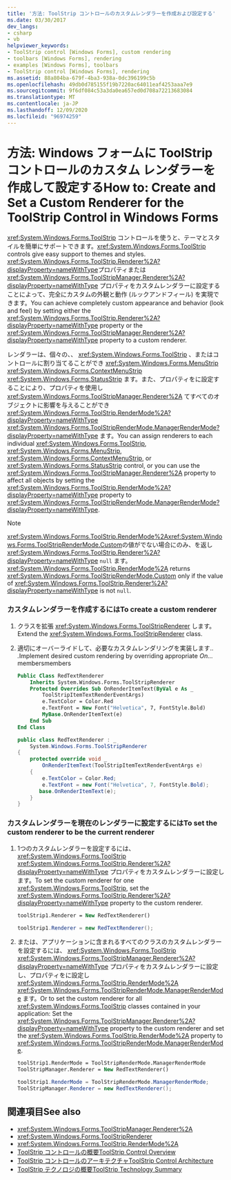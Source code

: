 ```yaml
---
title: '方法: ToolStrip コントロールのカスタムレンダラーを作成および設定する'
ms.date: 03/30/2017
dev_langs:
- csharp
- vb
helpviewer_keywords:
- ToolStrip control [Windows Forms], custom rendering
- toolbars [Windows Forms], rendering
- examples [Windows Forms], toolbars
- ToolStrip control [Windows Forms], rendering
ms.assetid: 88a804ba-679f-4ba3-938a-0dc396199c5b
ms.openlocfilehash: 49db0d785155f19b7220ac64011eaf4253aaa7e9
ms.sourcegitcommit: 9f6df084c53a3da0ea657ed0d708a72213683084
ms.translationtype: MT
ms.contentlocale: ja-JP
ms.lasthandoff: 12/09/2020
ms.locfileid: "96974259"
---
```

# <a name="how-to-create-and-set-a-custom-renderer-for-the-toolstrip-control-in-windows-forms"></a><span data-ttu-id="58183-102">方法: Windows フォームに ToolStrip コントロールのカスタム レンダラーを作成して設定する</span><span class="sxs-lookup"><span data-stu-id="58183-102">How to: Create and Set a Custom Renderer for the ToolStrip Control in Windows Forms</span></span>
<span data-ttu-id="58183-103"><xref:System.Windows.Forms.ToolStrip> コントロールを使うと、テーマとスタイルを簡単にサポートできます。</span><span class="sxs-lookup"><span data-stu-id="58183-103"><xref:System.Windows.Forms.ToolStrip> controls give easy support to themes and styles.</span></span> <span data-ttu-id="58183-104"><xref:System.Windows.Forms.ToolStrip.Renderer%2A?displayProperty=nameWithType>プロパティまたは <xref:System.Windows.Forms.ToolStripManager.Renderer%2A?displayProperty=nameWithType> プロパティをカスタムレンダラーに設定することによって、完全にカスタムの外観と動作 (ルックアンドフィール) を実現できます。</span><span class="sxs-lookup"><span data-stu-id="58183-104">You can achieve completely custom appearance and behavior (look and feel) by setting either the <xref:System.Windows.Forms.ToolStrip.Renderer%2A?displayProperty=nameWithType> property or the <xref:System.Windows.Forms.ToolStripManager.Renderer%2A?displayProperty=nameWithType> property to a custom renderer.</span></span>  
  
 <span data-ttu-id="58183-105">レンダラーは、個々の、、 <xref:System.Windows.Forms.ToolStrip> 、またはコントロールに割り当てることができ <xref:System.Windows.Forms.MenuStrip> <xref:System.Windows.Forms.ContextMenuStrip> <xref:System.Windows.Forms.StatusStrip> ます。また、プロパティをに設定することにより、プロパティを使用し <xref:System.Windows.Forms.ToolStripManager.Renderer%2A> てすべてのオブジェクトに影響を与えることができ <xref:System.Windows.Forms.ToolStrip.RenderMode%2A?displayProperty=nameWithType> <xref:System.Windows.Forms.ToolStripRenderMode.ManagerRenderMode?displayProperty=nameWithType> ます。</span><span class="sxs-lookup"><span data-stu-id="58183-105">You can assign renderers to each individual <xref:System.Windows.Forms.ToolStrip>, <xref:System.Windows.Forms.MenuStrip>, <xref:System.Windows.Forms.ContextMenuStrip>, or <xref:System.Windows.Forms.StatusStrip> control, or you can use the <xref:System.Windows.Forms.ToolStripManager.Renderer%2A> property to affect all objects by setting the <xref:System.Windows.Forms.ToolStrip.RenderMode%2A?displayProperty=nameWithType> property to <xref:System.Windows.Forms.ToolStripRenderMode.ManagerRenderMode?displayProperty=nameWithType>.</span></span>  
  
> [!NOTE]
> <span data-ttu-id="58183-106"><xref:System.Windows.Forms.ToolStrip.RenderMode%2A><xref:System.Windows.Forms.ToolStripRenderMode.Custom>の値がでない場合にのみ、を返し <xref:System.Windows.Forms.ToolStrip.Renderer%2A?displayProperty=nameWithType> `null` ます。</span><span class="sxs-lookup"><span data-stu-id="58183-106"><xref:System.Windows.Forms.ToolStrip.RenderMode%2A> returns <xref:System.Windows.Forms.ToolStripRenderMode.Custom> only if the value of <xref:System.Windows.Forms.ToolStrip.Renderer%2A?displayProperty=nameWithType> is not `null`.</span></span>  
  
### <a name="to-create-a-custom-renderer"></a><span data-ttu-id="58183-107">カスタムレンダラーを作成するには</span><span class="sxs-lookup"><span data-stu-id="58183-107">To create a custom renderer</span></span>  
  
1. <span data-ttu-id="58183-108">クラスを拡張 <xref:System.Windows.Forms.ToolStripRenderer> します。</span><span class="sxs-lookup"><span data-stu-id="58183-108">Extend the <xref:System.Windows.Forms.ToolStripRenderer> class.</span></span>  
  
2. <span data-ttu-id="58183-109">適切にオーバーライドして、必要なカスタムレンダリングを実装します.. *.*</span><span class="sxs-lookup"><span data-stu-id="58183-109">Implement desired custom rendering by overriding appropriate *On…*</span></span> <span data-ttu-id="58183-110">members</span><span class="sxs-lookup"><span data-stu-id="58183-110">members</span></span>  
  
    ```vb  
    Public Class RedTextRenderer  
        Inherits System.Windows.Forms.ToolStripRenderer  
        Protected Overrides Sub OnRenderItemText(ByVal e As _  
            ToolStripItemTextRenderEventArgs)
            e.TextColor = Color.Red  
            e.TextFont = New Font("Helvetica", 7, FontStyle.Bold)  
            MyBase.OnRenderItemText(e)  
        End Sub  
    End Class  
    ```  
  
    ```csharp  
    public class RedTextRenderer : _  
        System.Windows.Forms.ToolStripRenderer  
    {  
        protected override void _  
            OnRenderItemText(ToolStripItemTextRenderEventArgs e)  
        {  
            e.TextColor = Color.Red;  
            e.TextFont = new Font("Helvetica", 7, FontStyle.Bold);  
           base.OnRenderItemText(e);  
        }  
    }  
    ```  
  
### <a name="to-set-the-custom-renderer-to-be-the-current-renderer"></a><span data-ttu-id="58183-111">カスタムレンダラーを現在のレンダラーに設定するには</span><span class="sxs-lookup"><span data-stu-id="58183-111">To set the custom renderer to be the current renderer</span></span>  
  
1. <span data-ttu-id="58183-112">1つのカスタムレンダラーを設定するには、 <xref:System.Windows.Forms.ToolStrip> <xref:System.Windows.Forms.ToolStrip.Renderer%2A?displayProperty=nameWithType> プロパティをカスタムレンダラーに設定します。</span><span class="sxs-lookup"><span data-stu-id="58183-112">To set the custom renderer for one <xref:System.Windows.Forms.ToolStrip>, set the <xref:System.Windows.Forms.ToolStrip.Renderer%2A?displayProperty=nameWithType> property to the custom renderer.</span></span>  
  
    ```vb  
    toolStrip1.Renderer = New RedTextRenderer()  
    ```  
  
    ```csharp  
    toolStrip1.Renderer = new RedTextRenderer();  
    ```  
  
2. <span data-ttu-id="58183-113">または、アプリケーションに含まれるすべてのクラスのカスタムレンダラーを設定するには、 <xref:System.Windows.Forms.ToolStrip> <xref:System.Windows.Forms.ToolStripManager.Renderer%2A?displayProperty=nameWithType> プロパティをカスタムレンダラーに設定し、プロパティをに設定し <xref:System.Windows.Forms.ToolStrip.RenderMode%2A> <xref:System.Windows.Forms.ToolStripRenderMode.ManagerRenderMode> ます。</span><span class="sxs-lookup"><span data-stu-id="58183-113">Or to set the custom renderer for all <xref:System.Windows.Forms.ToolStrip> classes contained in your application: Set the <xref:System.Windows.Forms.ToolStripManager.Renderer%2A?displayProperty=nameWithType> property to the custom renderer and set the <xref:System.Windows.Forms.ToolStrip.RenderMode%2A> property to <xref:System.Windows.Forms.ToolStripRenderMode.ManagerRenderMode>.</span></span>  
  
    ```vb  
    toolStrip1.RenderMode = ToolStripRenderMode.ManagerRenderMode  
    ToolStripManager.Renderer = New RedTextRenderer()  
    ```  
  
    ```csharp  
    toolStrip1.RenderMode = ToolStripRenderMode.ManagerRenderMode;  
    ToolStripManager.Renderer = new RedTextRenderer();  
    ```  
  
## <a name="see-also"></a><span data-ttu-id="58183-114">関連項目</span><span class="sxs-lookup"><span data-stu-id="58183-114">See also</span></span>

- <xref:System.Windows.Forms.ToolStripManager.Renderer%2A>
- <xref:System.Windows.Forms.ToolStripRenderer>
- <xref:System.Windows.Forms.ToolStrip.RenderMode%2A>
- [<span data-ttu-id="58183-115">ToolStrip コントロールの概要</span><span class="sxs-lookup"><span data-stu-id="58183-115">ToolStrip Control Overview</span></span>](toolstrip-control-overview-windows-forms.md)
- [<span data-ttu-id="58183-116">ToolStrip コントロールのアーキテクチャ</span><span class="sxs-lookup"><span data-stu-id="58183-116">ToolStrip Control Architecture</span></span>](toolstrip-control-architecture.md)
- [<span data-ttu-id="58183-117">ToolStrip テクノロジの概要</span><span class="sxs-lookup"><span data-stu-id="58183-117">ToolStrip Technology Summary</span></span>](toolstrip-technology-summary.md)
